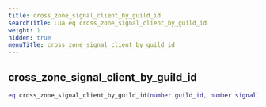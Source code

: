 ```yaml
---
title: cross_zone_signal_client_by_guild_id
searchTitle: Lua eq cross_zone_signal_client_by_guild_id
weight: 1
hidden: true
menuTitle: cross_zone_signal_client_by_guild_id
---
```

## cross_zone_signal_client_by_guild_id
```lua
eq.cross_zone_signal_client_by_guild_id(number guild_id, number signal) -- void
```